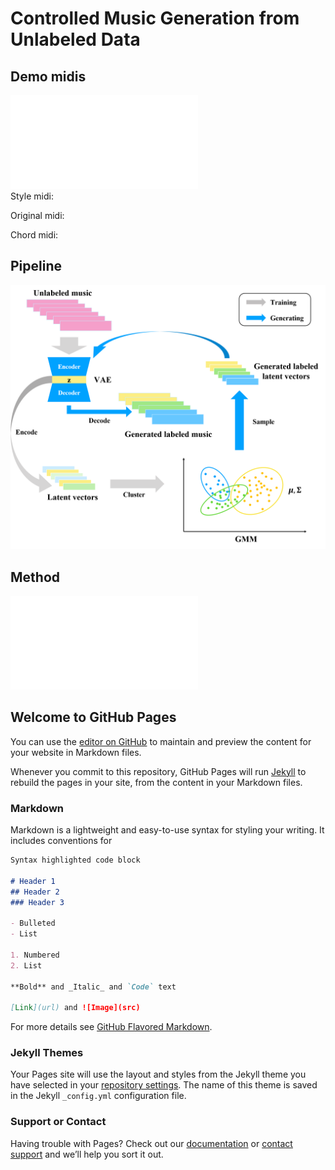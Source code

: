 # Controlled Music Generation from Unlabeled Data

## Demo midis
![Octocat](source/chord_style_pipeline.pdf)<br>
Style midi:

Original midi:

Chord midi:

## Pipeline
![Octocat](sources/pipeline.png)<br>

## Method
![Octocat](sources/vae_idea_pipeline.pdf)<br>

## Welcome to GitHub Pages

You can use the [editor on GitHub](https://github.com/oyzh888/GMM_MusicVAE/edit/gh-pages/index.md) to maintain and preview the content for your website in Markdown files.

Whenever you commit to this repository, GitHub Pages will run [Jekyll](https://jekyllrb.com/) to rebuild the pages in your site, from the content in your Markdown files.

### Markdown

Markdown is a lightweight and easy-to-use syntax for styling your writing. It includes conventions for

```markdown
Syntax highlighted code block

# Header 1
## Header 2
### Header 3

- Bulleted
- List

1. Numbered
2. List

**Bold** and _Italic_ and `Code` text

[Link](url) and ![Image](src)
```

For more details see [GitHub Flavored Markdown](https://guides.github.com/features/mastering-markdown/).

### Jekyll Themes

Your Pages site will use the layout and styles from the Jekyll theme you have selected in your [repository settings](https://github.com/oyzh888/GMM_MusicVAE/settings/pages). The name of this theme is saved in the Jekyll `_config.yml` configuration file.

### Support or Contact

Having trouble with Pages? Check out our [documentation](https://docs.github.com/categories/github-pages-basics/) or [contact support](https://support.github.com/contact) and we’ll help you sort it out.
